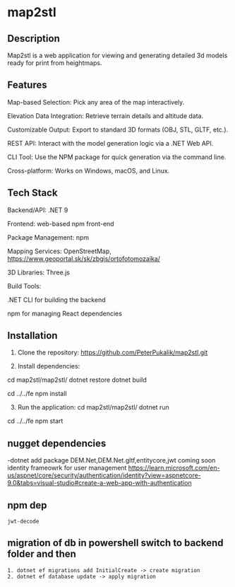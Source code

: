 # map2stl


## Description
Map2stl is a web application for viewing and generating detailed 3d models ready for print from heightmaps.

## Features
Map-based Selection: Pick any area of the map interactively.

Elevation Data Integration: Retrieve terrain details and altitude data.

Customizable Output: Export to standard 3D formats (OBJ, STL, GLTF, etc.).

REST API: Interact with the model generation logic via a .NET Web API.

CLI Tool: Use the NPM package for quick generation via the command line.

Cross-platform: Works on Windows, macOS, and Linux.

## Tech Stack
Backend/API: .NET 9

Frontend: web-based npm front-end

Package Management: npm

Mapping Services: OpenStreetMap, https://www.geoportal.sk/sk/zbgis/ortofotomozaika/

3D Libraries: Three.js 

Build Tools:

.NET CLI for building the backend

npm for managing React dependencies

## Installation
1. Clone the repository:
https://github.com/PeterPukalik/map2stl.git

2. Install dependencies:

cd map2stl/map2stl/
	dotnet restore
	dotnet build

cd ../../fe
	npm install

3. Run the application:
cd map2stl/map2stl/
	dotnet run

cd ../../fe
	npm start

## nugget dependencies

-dotnet add package DEM.Net,DEM.Net.gltf,entitycore,jwt
	coming soon identity frameowrk for user management https://learn.microsoft.com/en-us/aspnet/core/security/authentication/identity?view=aspnetcore-9.0&tabs=visual-studio#create-a-web-app-with-authentication

## npm dep
	jwt-decode

## migration of db in powershell switch to backend folder and then
	1. dotnet ef migrations add InitialCreate -> create migration
	2. dotnet ef database update -> apply migration

